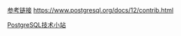 [参考链接](https://www.postgresql.org/docs/12/contrib.html) https://www.postgresql.org/docs/12/contrib.html

[PostgreSQL技术小站](../../)
